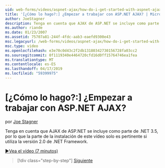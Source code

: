 ```yaml
---
uid: web-forms/videos/aspnet-ajax/how-do-i-get-started-with-aspnet-ajax
title: '[¿Cómo lo hago?:] ¿Empezar a trabajar con ASP.NET AJAX? | Microsoft Docs'
author: JoeStagner
description: Tenga en cuenta que AJAX de ASP.NET se incluye como parte de .NET 3.5, por lo que la parte de la instalación de este vídeo solo es pertinente si utiliza la versión 2 de .NET Framework...
ms.author: riande
ms.date: 01/23/2007
ms.assetid: 75707a81-244f-4fdc-aab3-eaefd9300e43
msc.legacyurl: /web-forms/videos/aspnet-ajax/how-do-i-get-started-with-aspnet-ajax
msc.type: video
ms.openlocfilehash: e3e70c0d43c2f2db13180342730156728fa03cc2
ms.sourcegitcommit: 0f1119340e4464720cfd16d0ff15764746ea1fea
ms.translationtype: MT
ms.contentlocale: es-ES
ms.lasthandoff: 04/17/2019
ms.locfileid: "59399975"
---
```

# <a name="how-do-i-get-started-with-aspnet-ajax"></a>[¿Cómo lo hago?:] ¿Empezar a trabajar con ASP.NET AJAX?

por [Joe Stagner](https://github.com/JoeStagner)

Tenga en cuenta que AJAX de ASP.NET se incluye como parte de .NET 3.5, por lo que la parte de la instalación de este vídeo solo es pertinente si utiliza la versión 2.0 de .NET Framework.

[&#9654;Vea el vídeo (7 minutos)](https://channel9.msdn.com/Blogs/ASP-NET-Site-Videos/how-do-i-get-started-with-aspnet-ajax)

> [!div class="step-by-step"]
> [Siguiente](how-do-i-implement-dynamic-partial-page-updates-with-aspnet-ajax.md)
